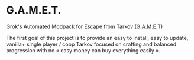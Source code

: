 # G.A.M.E.T.
Grok's Automated Modpack for Escape from Tarkov (G.A.M.E.T)

The first goal of this project is to provide an easy to install, easy to update, vanilla+ single player / coop Tarkov focused on crafting and balanced progression with no « easy money can buy everything easily ».

